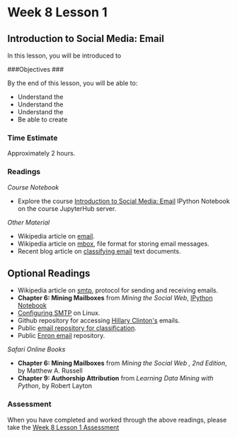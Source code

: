 # Week 8 Lesson 1 #
## Introduction to Social Media: Email ##

In this lesson, you will be introduced to 

###Objectives ###

By the end of this lesson, you will be able to:

- Understand the 
- Understand the 
- Understand the 
- Be able to create 

### Time Estimate ###

Approximately 2 hours.

### Readings ####

_Course Notebook_

- Explore the course [Introduction to Social Media: Email][l1nb]
IPython Notebook on the course JupyterHub server.

_Other Material_

- Wikipedia article on [email][we].
- Wikipedia article on [mbox][wmbox], file format for storing email messages.
- Recent blog article on [classifying email][bce] text documents.

## Optional Readings ##

- Wikipedia article on [smtp][wsmtp], protocol for sending and receiving emails.
- **Chapter 6: Mining Mailboxes** from _Mining the Social Web_, [IPython Notebook][msw6]
- [Configuring SMTP][cstmp] on Linux.
- Github repository for accessing [Hillary Clinton's][hrc] emails.
- Public [email repository for classification][sac].
- Public [Enron email][ene] repository.

_Safari Online Books_

- **Chapter 6: Mining Mailboxes** from _Mining the Social Web , 2nd Edition_, by Matthew A. Russell
- **Chapter 9: Authorship Attribution** from _Learning Data Mining with Python_, by Robert Layton

### Assessment ###

When you have completed and worked through the above readings, please take the [Week 8 Lesson 1 Assessment][la]

[l1nb]: notebooks/intro2sme.ipynb
[la]: https://learn.illinois.edu/mod/quiz/

[we]: https://en.wikipedia.org/wiki/Email
[wmbox]: https://en.wikipedia.org/wiki/Mbox
[wsmtp]: https://en.wikipedia.org/wiki/Simple_Mail_Transfer_Protocol

[hrc]: https://github.com/wsjdata/clinton-email-cruncher
[sac]: https://spamassassin.apache.org/publiccorpus/
[ene]: http://www.aueb.gr/users/ion/data/enron-spam/

[bce]: http://zacstewart.com/2015/04/28/document-classification-with-scikit-learn.html

[cstmp]: http://www.linuxhomenetworking.com/wiki/index.php/Quick_HOWTO_:_Ch21_:_Configuring_Linux_Mail_Servers#Configuring_Sendmail
[msw6]: https://github.com/ptwobrussell/Mining-the-Social-Web-2nd-Edition/blob/master/ipynb/Chapter%206%20-%20Mining%20Mailboxes.ipynb
